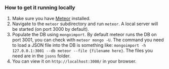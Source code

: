 ### How to get it running locally

1. Make sure you have [Meteor](https://www.meteor.com/install) installed.
2. Navigate to the `meteor` subdirectory and run `meteor`. A local server will be started (on port 3000 by default).
3. Populate the DB using `mongoimport`. By default meteor runs the DB on port 3001, you can check with `meteor mongo -U`. The command you need to load a JSON file into the DB is something like: `mongoimport -h 127.0.0.1:3001 --db meteor --file {filename here}`. The files you need are in the `jsons` folder.
4. You can view it on `http://localhost:3000/` in your browser.